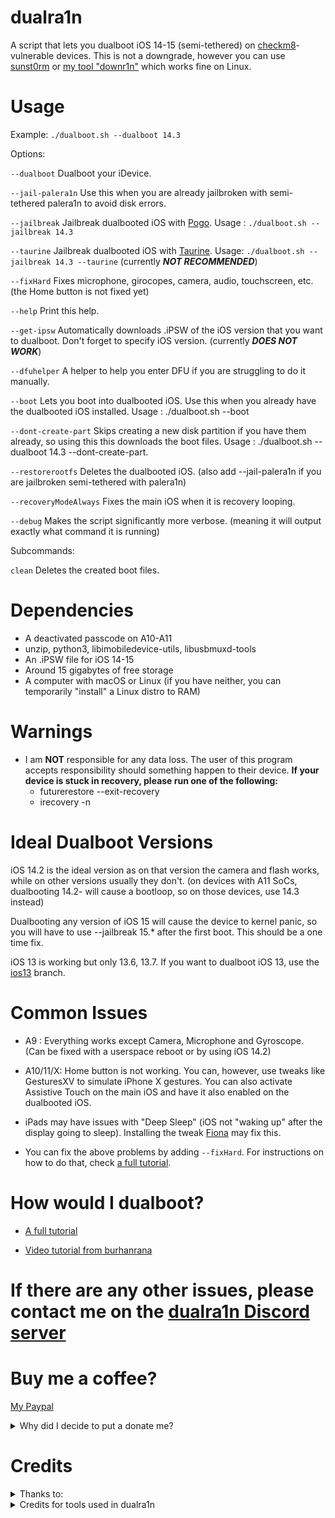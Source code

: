 # dualra1n

A script that lets you dualboot iOS 14-15 (semi-tethered) on [checkm8](https://www.theiphonewiki.com/wiki/Checkm8_Exploit)-vulnerable devices. This is not a downgrade, however you can use [sunst0rm](https://github.com/mineek/sunst0rm) or [my tool "downr1n"](https://github.com/edwin170/downr1n) which works fine on Linux.


# Usage

Example: `./dualboot.sh --dualboot 14.3`

Options:

`--dualboot`          Dualboot your iDevice.

`--jail-palera1n`     Use this when you are already jailbroken with semi-tethered palera1n to avoid disk errors. 

`--jailbreak`         Jailbreak dualbooted iOS with [Pogo](https://github.com/elihwyma/Pogo). Usage :  `./dualboot.sh --jailbreak 14.3`

`--taurine`           Jailbreak dualbooted iOS with [Taurine](https://taurine.app). Usage: `./dualboot.sh --jailbreak 14.3 --taurine` (currently ***NOT RECOMMENDED***)
   
`--fixHard`           Fixes microphone, girocopes, camera, audio, touchscreen, etc. (the Home button is not fixed yet)

`--help`              Print this help.
       
`--get-ipsw`          Automatically downloads .iPSW of the iOS version that you want to dualboot. Don't forget to specify iOS version. (currently ***DOES NOT WORK***)

`--dfuhelper`         A helper to help you enter DFU if you are struggling to do it manually.

`--boot`              Lets you boot into dualbooted iOS. Use this when you already have the dualbooted iOS installed. Usage : ./dualboot.sh --boot

`--dont-create-part`   Skips creating a new disk partition if you have them already, so using this this downloads the boot files. Usage : ./dualboot.sh --dualboot 14.3 --dont-create-part.

`--restorerootfs`     Deletes the dualbooted iOS. (also add --jail-palera1n if you are jailbroken semi-tethered with palera1n)
    
`--recoveryModeAlways`    Fixes the main iOS when it is recovery looping.

`--debug`             Makes the script significantly more verbose. (meaning it will output exactly what command it is running)

Subcommands:

`clean`               Deletes the created boot files.

# Dependencies
- A deactivated passcode on A10-A11 
- unzip, python3, libimobiledevice-utils, libusbmuxd-tools
- An .iPSW file for iOS 14-15 
- Around 15 gigabytes of free storage
- A computer with macOS or Linux (if you have neither, you can temporarily "install" a Linux distro to RAM)
# Warnings
- I am **NOT** responsible for any data loss. The user of this program accepts responsibility should something happen to their device.
 **If your device is stuck in recovery, please run one of the following:**
   - futurerestore --exit-recovery
   - irecovery -n

# Ideal Dualboot Versions
iOS 14.2 is the ideal version as on that version the camera and flash works, while on other versions usually they don't. (on devices with A11 SoCs, dualbooting 14.2- will cause a bootloop, so on those devices, use 14.3 instead)

Dualbooting any version of iOS 15 will cause the device to kernel panic, so you will have to use --jailbreak 15.* after the first boot. This should be a one time fix.

iOS 13 is working but only 13.6, 13.7. If you want to dualboot iOS 13, use the [ios13](https://github.com/dualra1n/dualra1n/tree/ios13) branch.

# Common Issues

- A9 : Everything works except Camera, Microphone and Gyroscope. (Can be fixed with a userspace reboot or by using iOS 14.2)

- A10/11/X: Home button is not working. You can, however, use tweaks like GesturesXV to simulate iPhone X gestures. You can also activate Assistive Touch on the main iOS and have it also enabled on the dualbooted iOS.

- iPads may have issues with "Deep Sleep" (iOS not "waking up" after the display going to sleep). Installing the tweak [Fiona](https://www.ios-repo-updates.com/repository/julioverne-s-repo/package/com.julioverne.fiona/) may fix this.

- You can fix the above problems by adding `--fixHard`. For instructions on how to do that, check [a full tutorial](https://github.com/dualra1n/dualra1n/blob/main/tutorial.md).

# How would I dualboot?

- [A full tutorial](https://github.com/dualra1n/dualra1n/blob/main/tutorial.md)

- [Video tutorial from burhanrana](https://www.youtube.com/watch?v=4iCZv7Ox5AA)

# If there are any other issues, please contact me on the [dualra1n Discord server](https://discord.gg/E6jj48hzd5)

# Buy me a coffee?

[My Paypal](https://www.paypal.me/EdwinNunez2004)

<details><summary>Why did I decide to put a donate me?</summary>
"dualra1n" is not a team, it is just a name for this tool, this means that I created this script, therefore you can support me with whatever you have. This is important for me because right now, I don't have any source of income. I would be glad to receive something for creating this tool. If you can't donate, no problem, just enjoy dualbooting.
</details>

# Credits

<details><summary>Thanks to:</summary>
<p>

- [Edwin](https://github.com/edwin170) owner :)

- [Fatih](https://github.com/swayea) for helping with the readme, testing linux support and being a very good person
- Edward, my brother, for giving me a Hackintosh to test this on
- [azaz0322](https://github.com/m00nl1ghts), [Huy Nguyen](https://github.com/34306), [Uckermark](https://github.com/Uckermark), [DarwinUang](https://github.com/DarwinUang) and [aditya11110](https://github.com/aditya11110) for helping with the readme\
</details>
<details><summary>Credits for tools used in dualra1n</summary>

- [palera1n](https://github.com/palera1n) for some of the code
- [Dualboot guide](https://dualbootfun.github.io/) for the guide
- [blacktop](https://github.com/blacktop) for the iPSW downloader
- [Nathan](https://github.com/verygenericname) for the ramdisk
- [Amy](https://github.com/elihwyma) for the [Pogo](https://github.com/elihwyma/Pogo) app
- [checkra1n](https://github.com/checkra1n) for the base of the kpf
- [m1sta](https://github.com/m1stadev) for [pyimg4](https://github.com/m1stadev/PyIMG4)
- [tihmstar](https://github.com/tihmstar) for [pzb](https://github.com/tihmstar/partialZipBrowser)/original [iBoot64Patcher](https://github.com/tihmstar/iBoot64Patcher)/original [liboffsetfinder64](https://github.com/tihmstar/liboffsetfinder64)/[img4tool](https://github.com/tihmstar/img4tool)
- [xerub](https://github.com/xerub) for [img4lib](https://github.com/xerub/img4lib) and [restored_external](https://github.com/xerub/sshrd) in the ramdisk
- [libimobiledevice](https://github.com/libimobiledevice) for several tools used in this project (irecovery, ideviceenterrecovery etc), and [nikias](https://github.com/nikias) for keeping it up to date
- [Dora](https://github.com/dora2-iOS) for kpf
- [Sam Bingner](https://github.com/sbingner) for [Substitute](https://github.com/sbingner/substitute)
- [CoolStar](https://github.com/coolstar) for [Libhooker](https://libhooker.com/docs/index.html)
- [Ralp0045](https://github.com/Ralph0045) for [dtree_patcher](https://github.com/Ralph0045/dtree_patcher) and [Kernel64Patcher](https://github.com/Ralph0045/Kernel64Patcher)
</details>
</p>
